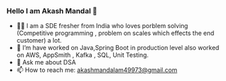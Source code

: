### Hello I am Akash Mandal 👋

- 👨‍💻 I am a SDE fresher from India who loves porblem solving (Competitive programming , problem on scales which effects the end customer) a lot.
- 🔭 I’m have worked on Java,Spring Boot in production level also worked on AWS, AppSmith , Kafka , SQL, Unit Testing.
- 💬 Ask me about DSA
- 📫 How to reach me: akashmandalam49973@gmail.com

